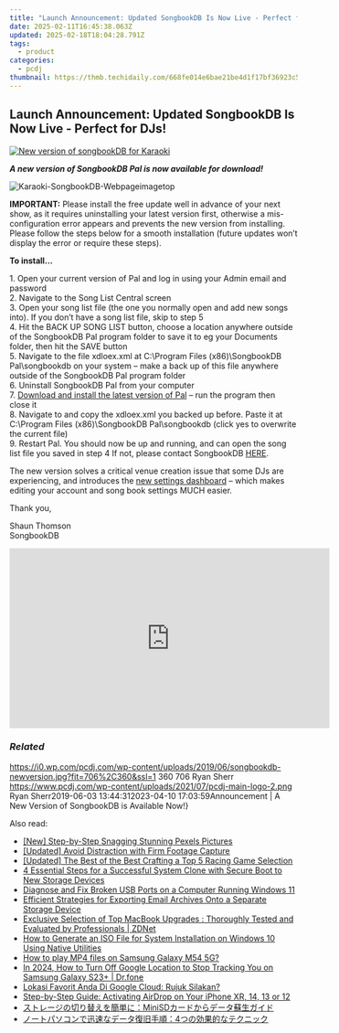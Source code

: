 ```yaml
---
title: "Launch Announcement: Updated SongbookDB Is Now Live - Perfect for DJs!"
date: 2025-02-11T16:45:38.063Z
updated: 2025-02-18T18:04:28.791Z
tags:
  - product
categories:
  - pcdj
thumbnail: https://thmb.techidaily.com/668fe014e6bae21be4d1f17bf36923c523f3242cbf8f9156a716780e5d4eeb63.jpg
---
```


## Launch Announcement: Updated SongbookDB Is Now Live - Perfect for DJs!

[![New version of songbookDB for Karaoki](https://i0.wp.com/pcdj.com/wp-content/uploads/2019/06/songbookdb-newversion.jpg?resize=706%2C321&ssl=1)](https://i0.wp.com/pcdj.com/wp-content/uploads/2019/06/songbookdb-newversion.jpg?fit=706%2C360&ssl=1 "New version of songbookDB for Karaoki")

_**A new version of SongbookDB Pal is now available for download!**_

![](https://i0.wp.com/pcdj.com/wp-content/uploads/2014/06/Karaoki-SongbookDB-Webpageimagetop.png?fit=300%2C208&ssl=1 "Karaoki-SongbookDB-Webpageimagetop")

**IMPORTANT:** Please install the free update well in advance of your next show, as it requires uninstalling your latest version first, otherwise a mis-configuration error appears and prevents the new version from installing. Please follow the steps below for a smooth installation (future updates won’t display the error or require these steps).

**To install…**

1\. Open your current version of Pal and log in using your Admin email and password  
2\. Navigate to the Song List Central screen  
3\. Open your song list file (the one you normally open and add new songs into). If you don’t have a song list file, skip to step 5  
4\. Hit the BACK UP SONG LIST button, choose a location anywhere outside of the SongbookDB Pal program folder to save it to eg your Documents folder, then hit the SAVE button  
5\. Navigate to the file xdloex.xml at C:\\Program Files (x86)\\SongbookDB Pal\\songbookdb on your system – make a back up of this file anywhere outside of the SongbookDB Pal program folder  
6\. Uninstall SongbookDB Pal from your computer  
7\. [Download and install the latest version of Pal](https://www.songbookdb.com/updater/songbookdb%5Fpal.air) – run the program then close it  
8\. Navigate to and copy the xdloex.xml you backed up before. Paste it at C:\\Program Files (x86)\\SongbookDB Pal\\songbookdb (click yes to overwrite the current file)  
9\. Restart Pal. You should now be up and running, and can open the song list file you saved in step 4 If not, please contact SongbookDB [HERE](https://www.songbookdb.com/?screen=contact).

The new version solves a critical venue creation issue that some DJs are experiencing, and introduces the [new settings dashboard](https://www.songbookdb.com/dashboard) – which makes editing your account and song book settings MUCH easier.

Thank you,

Shaun Thomson  
SongbookDB

<!-- affiliate ads begin -->
<iframe width="560" height="315" src="https://www.youtube.com/embed/BmegThMdrJE?si=rILo1FJb9DgnPljV" title="YouTube video player" frameborder="0" allow="accelerometer; autoplay; clipboard-write; encrypted-media; gyroscope; picture-in-picture; web-share" referrerpolicy="strict-origin-when-cross-origin" allowfullscreen></iframe>
<!-- affiliate ads end -->

### _Related_

https://i0.wp.com/pcdj.com/wp-content/uploads/2019/06/songbookdb-newversion.jpg?fit=706%2C360&ssl=1 360 706 Ryan Sherr https://www.pcdj.com/wp-content/uploads/2021/07/pcdj-main-logo-2.png Ryan Sherr2019-06-03 13:44:312023-04-10 17:03:59Announcement | A New Version of SongbookDB is Available Now!}

<ins class="adsbygoogle"
     style="display:block"
     data-ad-format="autorelaxed"
     data-ad-client="ca-pub-7571918770474297"
     data-ad-slot="1223367746"></ins>

<ins class="adsbygoogle"
     style="display:block"
     data-ad-client="ca-pub-7571918770474297"
     data-ad-slot="8358498916"
     data-ad-format="auto"
     data-full-width-responsive="true"></ins>

<span class="atpl-alsoreadstyle">Also read:</span>
<div><ul>
<li><a href="https://extra-support.techidaily.com/new-step-by-step-snagging-stunning-pexels-pictures/"><u>[New] Step-by-Step Snagging Stunning Pexels Pictures</u></a></li>
<li><a href="https://extra-tips.techidaily.com/updated-avoid-distraction-with-firm-footage-capture/"><u>[Updated] Avoid Distraction with Firm Footage Capture</u></a></li>
<li><a href="https://video-capture.techidaily.com/updated-the-best-of-the-best-crafting-a-top-5-racing-game-selection/"><u>[Updated] The Best of the Best Crafting a Top 5 Racing Game Selection</u></a></li>
<li><a href="https://win-hot.techidaily.com/4-essential-steps-for-a-successful-system-clone-with-secure-boot-to-new-storage-devices/"><u>4 Essential Steps for a Successful System Clone with Secure Boot to New Storage Devices</u></a></li>
<li><a href="https://win-howtos.techidaily.com/diagnose-and-fix-broken-usb-ports-on-a-computer-running-windows-11/"><u>Diagnose and Fix Broken USB Ports on a Computer Running Windows 11</u></a></li>
<li><a href="https://win-hot.techidaily.com/efficient-strategies-for-exporting-email-archives-onto-a-separate-storage-device/"><u>Efficient Strategies for Exporting Email Archives Onto a Separate Storage Device</u></a></li>
<li><a href="https://some-tips.techidaily.com/exclusive-selection-of-top-macbook-upgrades-thoroughly-tested-and-evaluated-by-professionals-zdnet/"><u>Exclusive Selection of Top MacBook Upgrades : Thoroughly Tested and Evaluated by Professionals | ZDNet</u></a></li>
<li><a href="https://win-hot.techidaily.com/how-to-generate-an-iso-file-for-system-installation-on-windows-10-using-native-utilities/"><u>How to Generate an ISO File for System Installation on Windows 10 Using Native Utilities</u></a></li>
<li><a href="https://blog-min.techidaily.com/how-to-play-mp4-files-on-samsung-galaxy-m54-5g-by-aiseesoft-video-converter-play-mp4-on-android/"><u>How to play MP4 files on Samsung Galaxy M54 5G?</u></a></li>
<li><a href="https://android-location-track.techidaily.com/in-2024-how-to-turn-off-google-location-to-stop-tracking-you-on-samsung-galaxy-s23plus-drfone-by-drfone-virtual-android/"><u>In 2024, How to Turn Off Google Location to Stop Tracking You on Samsung Galaxy S23+ | Dr.fone</u></a></li>
<li><a href="https://win-studio.techidaily.com/lokasi-favorit-anda-di-google-cloud-rujuk-silakan/"><u>Lokasi Favorit Anda Di Google Cloud: Rujuk Silakan?</u></a></li>
<li><a href="https://win-hot.techidaily.com/step-by-step-guide-activating-airdrop-on-your-iphone-xr-14-13-or-12/"><u>Step-by-Step Guide: Activating AirDrop on Your iPhone XR, 14, 13 or 12</u></a></li>
<li><a href="https://win-hot.techidaily.com/minisd/"><u>ストレージの切り替えを簡単に：MiniSDカードからデータ蘇生ガイド</u></a></li>
<li><a href="https://win-hot.techidaily.com/1728500798841-4/"><u>ノートパソコンで迅速なデータ復旧手順：4つの効果的なテクニック</u></a></li>
</ul></div>

